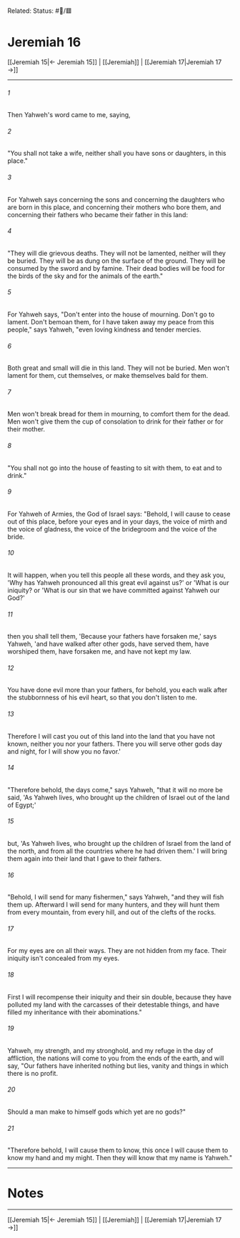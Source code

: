 Related:
Status: #📖/🟥
# Jeremiah 16

[[Jeremiah 15|← Jeremiah 15]] | [[Jeremiah]] | [[Jeremiah 17|Jeremiah 17 →]]
***



###### 1 
Then Yahweh's word came to me, saying, 

###### 2 
"You shall not take a wife, neither shall you have sons or daughters, in this place." 

###### 3 
For Yahweh says concerning the sons and concerning the daughters who are born in this place, and concerning their mothers who bore them, and concerning their fathers who became their father in this land: 

###### 4 
"They will die grievous deaths. They will not be lamented, neither will they be buried. They will be as dung on the surface of the ground. They will be consumed by the sword and by famine. Their dead bodies will be food for the birds of the sky and for the animals of the earth." 

###### 5 
For Yahweh says, "Don't enter into the house of mourning. Don't go to lament. Don't bemoan them, for I have taken away my peace from this people," says Yahweh, "even loving kindness and tender mercies. 

###### 6 
Both great and small will die in this land. They will not be buried. Men won't lament for them, cut themselves, or make themselves bald for them. 

###### 7 
Men won't break bread for them in mourning, to comfort them for the dead. Men won't give them the cup of consolation to drink for their father or for their mother. 

###### 8 
"You shall not go into the house of feasting to sit with them, to eat and to drink." 

###### 9 
For Yahweh of Armies, the God of Israel says: "Behold, I will cause to cease out of this place, before your eyes and in your days, the voice of mirth and the voice of gladness, the voice of the bridegroom and the voice of the bride. 

###### 10 
It will happen, when you tell this people all these words, and they ask you, 'Why has Yahweh pronounced all this great evil against us?' or 'What is our iniquity? or 'What is our sin that we have committed against Yahweh our God?' 

###### 11 
then you shall tell them, 'Because your fathers have forsaken me,' says Yahweh, 'and have walked after other gods, have served them, have worshiped them, have forsaken me, and have not kept my law. 

###### 12 
You have done evil more than your fathers, for behold, you each walk after the stubbornness of his evil heart, so that you don't listen to me. 

###### 13 
Therefore I will cast you out of this land into the land that you have not known, neither you nor your fathers. There you will serve other gods day and night, for I will show you no favor.' 

###### 14 
"Therefore behold, the days come," says Yahweh, "that it will no more be said, 'As Yahweh lives, who brought up the children of Israel out of the land of Egypt;' 

###### 15 
but, 'As Yahweh lives, who brought up the children of Israel from the land of the north, and from all the countries where he had driven them.' I will bring them again into their land that I gave to their fathers. 

###### 16 
"Behold, I will send for many fishermen," says Yahweh, "and they will fish them up. Afterward I will send for many hunters, and they will hunt them from every mountain, from every hill, and out of the clefts of the rocks. 

###### 17 
For my eyes are on all their ways. They are not hidden from my face. Their iniquity isn't concealed from my eyes. 

###### 18 
First I will recompense their iniquity and their sin double, because they have polluted my land with the carcasses of their detestable things, and have filled my inheritance with their abominations." 

###### 19 
Yahweh, my strength, and my stronghold, and my refuge in the day of affliction, the nations will come to you from the ends of the earth, and will say, "Our fathers have inherited nothing but lies, vanity and things in which there is no profit. 

###### 20 
Should a man make to himself gods which yet are no gods?" 

###### 21 
"Therefore behold, I will cause them to know, this once I will cause them to know my hand and my might. Then they will know that my name is Yahweh."

---
# Notes


***
[[Jeremiah 15|← Jeremiah 15]] | [[Jeremiah]] | [[Jeremiah 17|Jeremiah 17 →]]
